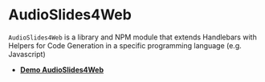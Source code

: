 # AudioSlides4Web
`AudioSlides4Web` is a library and NPM module that extends Handlebars with Helpers for Code Generation in a specific programming language (e.g. Javascript)
* **[Demo AudioSlides4Web](https://niebert.github.io/AudioSlides4Web)**
